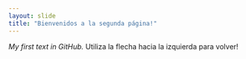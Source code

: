 ```yaml
---
layout: slide
title: "Bienvenidos a la segunda página!"
---
```

*My first text in GitHub.*
Utiliza la flecha hacia la izquierda para volver!
